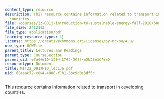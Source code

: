 ```yaml
---
content_type: resource
description: This resource contains information related to transport in developing
  countries.
file: /courses/22-081j-introduction-to-sustainable-energy-fall-2010/60aaac72c8644088f7b15bc9d0e3df5c_MIT22_081JF10_lec13a.pdf
file_size: 2412143
file_type: application/pdf
learning_resource_types: []
license: https://creativecommons.org/licenses/by-nc-sa/4.0/
ocw_type: OCWFile
parent_title: Lectures and Readings
parent_type: CourseSection
parent_uid: e7a00e10-1594-2743-50ff-a5b52e167aa5
resourcetype: Document
title: MIT22_081JF10_lec13a.pdf
uid: 60aaac72-c864-4088-f7b1-5bc9d0e3df5c
---
```

This resource contains information related to transport in developing countries.